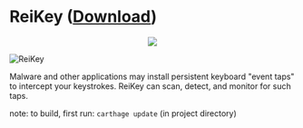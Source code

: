 # ReiKey ([Download](https://objective-see.com/products/reikey.html))

<p align="center">
  <img src="https://objective-see.com/images/RK/alert.png">
</p>


![ReiKey](https://objective-see.com/images/RK/rk.png)

Malware and other applications may install persistent keyboard "event taps" to intercept your keystrokes.
ReiKey can scan, detect, and monitor for such taps.



note: to build, first run: `carthage update` (in project directory)
